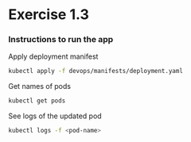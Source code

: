 # Exercise 1.3

### Instructions to run the app

Apply deployment manifest

```bash
kubectl apply -f devops/manifests/deployment.yaml
```

Get names of pods

```bash
kubectl get pods
```

See logs of the updated pod

```bash
kubectl logs -f <pod-name>
```
